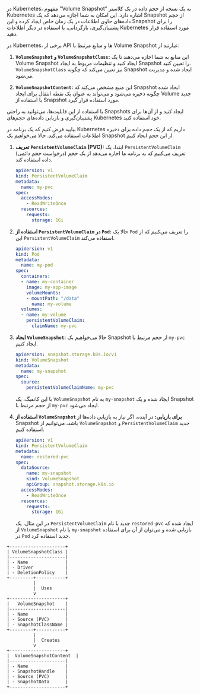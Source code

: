 در Kubernetes، مفهوم "Volume Snapshot" به یک نسخه از حجم داده در یک کلاستر Kubernetes اشاره دارد. این امکان به شما اجازه می‌دهد که یک Snapshot از حجم داده‌های حاوی اطلاعات در یک زمان خاص ایجاد کرده و این Snapshot را برای پشتیبان‌گیری، بازگردانی، یا استفاده در دیگر اطلاعات Kubernetes مورد استفاده قرار دهید.

در Kubernetes، برخی از API ها و منابع مرتبط با Volume Snapshot عبارتند از:

1. **`VolumeSnapshot` و `VolumeSnapshotClass`:** این منابع به شما اجازه می‌دهند تا یک Volume Snapshot ایجاد کنید و تنظیمات مربوط به ایجاد Snapshot را تعیین کنید. `VolumeSnapshotClass` نیز تعیین می‌کند که چگونه Snapshot ایجاد شده و مدیریت می‌شود.

2. **`VolumeSnapshotContent`:** این منبع مشخص می‌کند که Snapshot ایجاد شده چگونه ذخیره می‌شود و می‌تواند به عنوان یک نقطه انتقال برای ایجاد Volume جدید با استفاده از Snapshot مورد استفاده قرار گیرد.

با استفاده از این قابلیت‌ها، می‌توانید به راحتی Snapshots ایجاد کنید و از آن‌ها برای پشتیبان‌گیری و بازیابی داده‌های حجم‌های Kubernetes خود استفاده کنید.


بیایید فرض کنیم که یک برنامه در Kubernetes داریم که از یک حجم داده برای ذخیره اطلاعات استفاده می‌کند. حالا می‌خواهیم یک Snapshot از این حجم ایجاد کنیم.

1. **تعریف `PersistentVolumeClaim` (PVC):**
   ابتدا، یک `PersistentVolumeClaim` (درخواست حجم دائمی) تعریف می‌کنیم که به برنامه ما اجازه می‌دهد از یک حجم داده استفاده کند. 

   ```yaml
   apiVersion: v1
   kind: PersistentVolumeClaim
   metadata:
     name: my-pvc
   spec:
     accessModes:
       - ReadWriteOnce
     resources:
       requests:
         storage: 1Gi
   ```

2. **استفاده از `PersistentVolumeClaim` در `Pod`:**
   حالا یک `Pod` را تعریف می‌کنیم که از این `PersistentVolumeClaim` استفاده می‌کند.

   ```yaml
   apiVersion: v1
   kind: Pod
   metadata:
     name: my-pod
   spec:
     containers:
     - name: my-container
       image: my-app-image
       volumeMounts:
       - mountPath: "/data"
         name: my-volume
     volumes:
     - name: my-volume
       persistentVolumeClaim:
         claimName: my-pvc
   ```

3. **ایجاد `VolumeSnapshot`:**
   حالا می‌خواهیم یک Snapshot از حجم مرتبط با `my-pvc` ایجاد کنیم.

   ```yaml
   apiVersion: snapshot.storage.k8s.io/v1
   kind: VolumeSnapshot
   metadata:
     name: my-snapshot
   spec:
     source:
       persistentVolumeClaimName: my-pvc
   ```

   با این کانفیگ، یک `VolumeSnapshot` به نام `my-snapshot` ایجاد شده و یک Snapshot از حجم مرتبط با `my-pvc` ایجاد می‌شود.

4. **استفاده از `VolumeSnapshot` برای بازیابی:**
   در آینده، اگر نیاز به بازیابی داده‌ها از Snapshot باشد، می‌توانیم از `VolumeSnapshot` و `PersistentVolumeClaim` جدید استفاده کنیم.

   ```yaml
   apiVersion: v1
   kind: PersistentVolumeClaim
   metadata:
     name: restored-pvc
   spec:
     dataSource:
       name: my-snapshot
       kind: VolumeSnapshot
       apiGroup: snapshot.storage.k8s.io
     accessModes:
       - ReadWriteOnce
     resources:
       requests:
         storage: 1Gi
   ```

   در این مثال، یک `PersistentVolumeClaim` جدید با نام `restored-pvc` ایجاد شده که از `VolumeSnapshot` با نام `my-snapshot` بازیابی شده و می‌توان از آن برای استفاده در `Pod` جدید استفاده کرد.

```
+---------------------+
| VolumeSnapshotClass |
|---------------------|
| - Name              |
| - Driver            |
| - DeletionPolicy    |
+---------+-----------+
          |
          |  Uses
          v
+---------------------+
|   VolumeSnapshot    |
|---------------------|
| - Name              |
| - Source (PVC)      |
| - SnapshotClassName |
+---------+-----------+
          |
          |  Creates
          v
+---------------------+
|  VolumeSnapshotContent  |
|---------------------|
| - Name              |
| - SnapshotHandle    |
| - Source (PVC)      |
| - SnapshotData      |
+---------------------+
```
